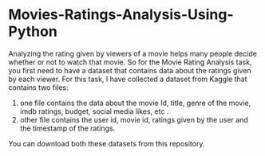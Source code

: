 # Movies-Ratings-Analysis-Using-Python

Analyzing the rating given by viewers of a movie helps many people decide whether or not to watch that movie. So for the Movie Rating Analysis task, you first need to have a dataset that contains data about the ratings given by each viewer. For this task, I have collected a dataset from Kaggle that contains two files: 
1. one file contains the data about the movie Id, title, genre of the movie, imdb ratings, budget, social media likes, etc .
2. other file contains the user id, movie id, ratings given by the user and the timestamp of the ratings.

You can download both these datasets from this repository.
